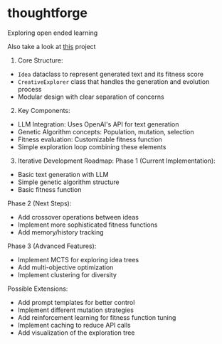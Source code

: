 # thoughtforge
Exploring open ended learning

Also take a look at [this](https://github.com/ShengranHu/ADAS) project

1. Core Structure:

- `Idea` dataclass to represent generated text and its fitness score
- `CreativeExplorer` class that handles the generation and evolution process
- Modular design with clear separation of concerns

2. Key Components:

- LLM Integration: Uses OpenAI's API for text generation
- Genetic Algorithm concepts: Population, mutation, selection
- Fitness evaluation: Customizable fitness function
- Simple exploration loop combining these elements

3. Iterative Development Roadmap:
Phase 1 (Current Implementation):

- Basic text generation with LLM
- Simple genetic algorithm structure
- Basic fitness function

Phase 2 (Next Steps):

- Add crossover operations between ideas
- Implement more sophisticated fitness functions
- Add memory/history tracking

Phase 3 (Advanced Features):

- Implement MCTS for exploring idea trees
- Add multi-objective optimization
- Implement clustering for diversity

Possible Extensions:

- Add prompt templates for better control
- Implement different mutation strategies
- Add reinforcement learning for fitness function tuning
- Implement caching to reduce API calls
- Add visualization of the exploration tree
